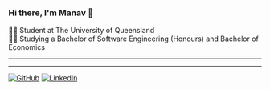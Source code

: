 ### Hi there, I'm Manav 👋

🧑‍🎓 Student at The University of Queensland<br/>
🧑‍💻 Studying a Bachelor of Software Engineering (Honours) and Bachelor of Economics<br/>

---

--- 
[![GitHub](https://img.shields.io/badge/github-%23121011.svg?style=for-the-badge&logo=github&logoColor=white)](https://github.com/ManavTriv)
[![LinkedIn](https://img.shields.io/badge/linkedin-%230077B5.svg?style=for-the-badge&logo=linkedin&logoColor=white)](https://au.linkedin.com/in/manav-trivedi-691688296)
